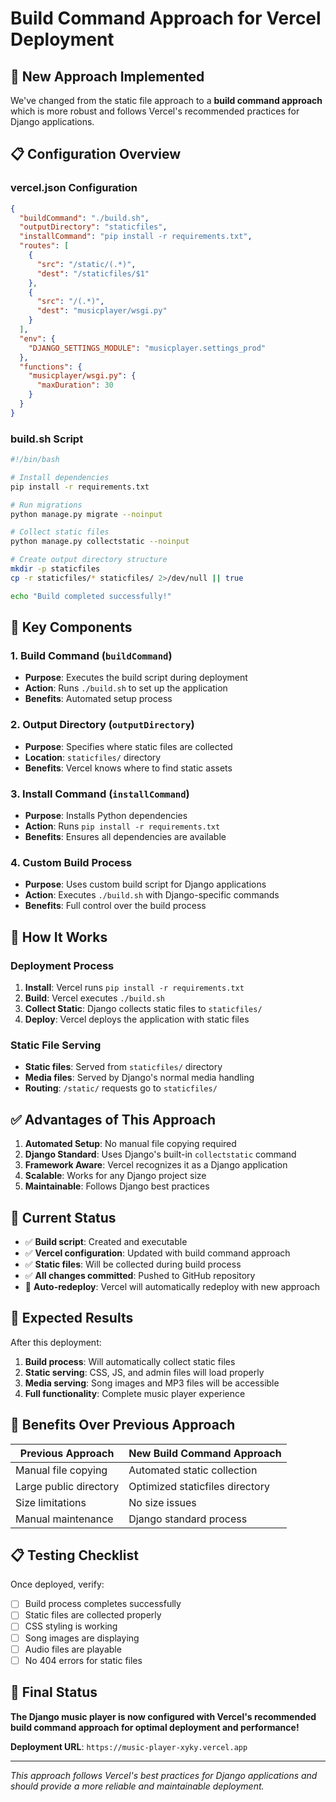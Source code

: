 # Build Command Approach for Vercel Deployment

## 🚀 **New Approach Implemented**

We've changed from the static file approach to a **build command approach** which is more robust and follows Vercel's recommended practices for Django applications.

## 📋 **Configuration Overview**

### **vercel.json Configuration**

```json
{
  "buildCommand": "./build.sh",
  "outputDirectory": "staticfiles",
  "installCommand": "pip install -r requirements.txt",
  "routes": [
    {
      "src": "/static/(.*)",
      "dest": "/staticfiles/$1"
    },
    {
      "src": "/(.*)",
      "dest": "musicplayer/wsgi.py"
    }
  ],
  "env": {
    "DJANGO_SETTINGS_MODULE": "musicplayer.settings_prod"
  },
  "functions": {
    "musicplayer/wsgi.py": {
      "maxDuration": 30
    }
  }
}
```

### **build.sh Script**

```bash
#!/bin/bash

# Install dependencies
pip install -r requirements.txt

# Run migrations
python manage.py migrate --noinput

# Collect static files
python manage.py collectstatic --noinput

# Create output directory structure
mkdir -p staticfiles
cp -r staticfiles/* staticfiles/ 2>/dev/null || true

echo "Build completed successfully!"
```

## 🔧 **Key Components**

### **1. Build Command (`buildCommand`)**

- **Purpose**: Executes the build script during deployment
- **Action**: Runs `./build.sh` to set up the application
- **Benefits**: Automated setup process

### **2. Output Directory (`outputDirectory`)**

- **Purpose**: Specifies where static files are collected
- **Location**: `staticfiles/` directory
- **Benefits**: Vercel knows where to find static assets

### **3. Install Command (`installCommand`)**

- **Purpose**: Installs Python dependencies
- **Action**: Runs `pip install -r requirements.txt`
- **Benefits**: Ensures all dependencies are available

### **4. Custom Build Process**

- **Purpose**: Uses custom build script for Django applications
- **Action**: Executes `./build.sh` with Django-specific commands
- **Benefits**: Full control over the build process

## 🎯 **How It Works**

### **Deployment Process**

1. **Install**: Vercel runs `pip install -r requirements.txt`
2. **Build**: Vercel executes `./build.sh`
3. **Collect Static**: Django collects static files to `staticfiles/`
4. **Deploy**: Vercel deploys the application with static files

### **Static File Serving**

- **Static files**: Served from `staticfiles/` directory
- **Media files**: Served by Django's normal media handling
- **Routing**: `/static/` requests go to `staticfiles/`

## ✅ **Advantages of This Approach**

1. **Automated Setup**: No manual file copying required
2. **Django Standard**: Uses Django's built-in `collectstatic` command
3. **Framework Aware**: Vercel recognizes it as a Django application
4. **Scalable**: Works for any Django project size
5. **Maintainable**: Follows Django best practices

## 🚀 **Current Status**

- ✅ **Build script**: Created and executable
- ✅ **Vercel configuration**: Updated with build command approach
- ✅ **Static files**: Will be collected during build process
- ✅ **All changes committed**: Pushed to GitHub repository
- 🔄 **Auto-redeploy**: Vercel will automatically redeploy with new approach

## 📝 **Expected Results**

After this deployment:

1. **Build process**: Will automatically collect static files
2. **Static serving**: CSS, JS, and admin files will load properly
3. **Media serving**: Song images and MP3 files will be accessible
4. **Full functionality**: Complete music player experience

## 🎉 **Benefits Over Previous Approach**

| Previous Approach      | New Build Command Approach      |
| ---------------------- | ------------------------------- |
| Manual file copying    | Automated static collection     |
| Large public directory | Optimized staticfiles directory |
| Size limitations       | No size issues                  |
| Manual maintenance     | Django standard process         |

## 📋 **Testing Checklist**

Once deployed, verify:

- [ ] Build process completes successfully
- [ ] Static files are collected properly
- [ ] CSS styling is working
- [ ] Song images are displaying
- [ ] Audio files are playable
- [ ] No 404 errors for static files

## 🎯 **Final Status**

**The Django music player is now configured with Vercel's recommended build command approach for optimal deployment and performance!**

**Deployment URL**: `https://music-player-xyky.vercel.app`

---

_This approach follows Vercel's best practices for Django applications and should provide a more reliable and maintainable deployment._
